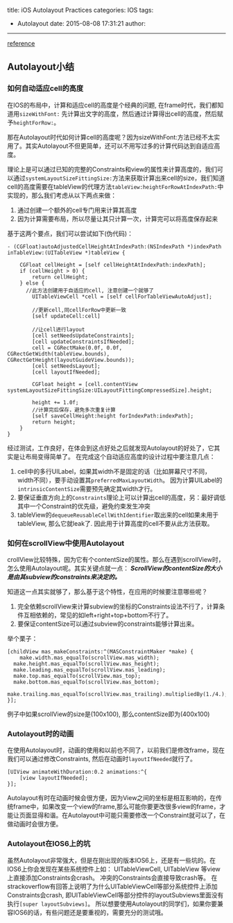 title: iOS Autolayout Practices
categories: IOS
tags:
  - Autolayout
date: 2015-08-08 17:31:21
author:
---
[reference](http://blog.cnbluebox.com/blog/2015/02/02/autolayout2/)

## Autolayout小结

###  如何自动适应cell的高度

在IOS的布局中，计算和适应cell的高度是个经典的问题, 在frame时代，我们都知道用`sizeWithFont:` 先计算出文字的高度，然后通过计算得出cell的高度，然后赋予`heightForRow:`。

那在Autolayout时代如何计算cell的高度呢？因为sizeWithFont:方法已经不太实用了。其实Autolayout不但更简单，还可以不用写过多的计算代码达到自适应高度。

理论上是可以通过已知的完整的Constraints和view的属性来计算高度的，我们可以通过`systemLayoutSizeFittingSize:`方法来获取计算出来cell的size，我们知道cell的高度需要在tableView的代理方法`tableView:heightForRowAtIndexPath:`中实现的，那么我们考虑从以下两点来做：

1. 通过创建一个额外的cell专门用来计算其高度
2. 因为计算需要布局，所以尽量让其只计算一次，计算完可以将高度保存起来

<!-- more -->

基于这两个要点，我们可以尝试如下(伪代码)：
```
- (CGFloat)autoAdjustedCellHeightAtIndexPath:(NSIndexPath *)indexPath inTableView:(UITableView *)tableView {

    CGFloat cellHeight = [self cellHeightAtIndexPath:indexPath];
    if (cellHeight > 0) {
        return cellHeight;
    } else {
      //此方法创建用于自适应的cell, 注意创建一个就够了
        UITableViewCell *cell = [self cellForTableViewAutoAdjust];

        //更新cell,同cellForRow中更新一致
        [self updateCell:cell]

        //让cell进行layout
        [cell setNeedsUpdateConstraints];
        [cell updateConstraintsIfNeeded];
        cell = CGRectMake(0.0f, 0.0f, CGRectGetWidth(tableView.bounds), CGRectGetHeight(layoutGuideView.bounds));
        [cell setNeedsLayout];
        [cell layoutIfNeeded];

        CGFloat height = [cell.contentView systemLayoutSizeFittingSize:UILayoutFittingCompressedSize].height;

        height += 1.0f;
        //计算完后保存，避免多次重复计算
        [self saveCellHeight:height forIndexPath:indexPath];
        return height;
    }
}
```
经过测试，工作良好，在体会到这点好处之后就发现Autolayout的好处了，它其实是让布局变得简单了。
在完成这个自动适应高度的设计过程中要注意几点：

1. cell中的多行UILabel，如果其width不是固定的话（比如屏幕尺寸不同，width不同），要手动设置其`preferredMaxLayoutWidth`。 因为计算UILabel的`intrinsicContentSize`需要预先确定其width才行。
2. 要保证垂直方向上的`Constraints`理论上可以计算出cell的高度，另：最好调低其中一个Constraint的优先级，避免约束发生冲突
3. tableView的`dequeueReusableCellWithIdentifier`取出来的cell如果未用于tableView, 那么它就leak了. 因此用于计算高度的cell不要从此方法获取。

### 如何在scrollView中使用Autolayout
crollView比较特殊，因为它有个contentSize的属性。那么在遇到scrollView时，怎么使用Autolayout呢。其实关键点就一点：
***ScrollView的contentSize的大小是由其subview的constraints来决定的。***

知道这一点其实就够了，那么基于这个特性，在应用的时候要注意哪些呢？

1. 完全依赖scrollView来计算subview的坐标的Constraints设法不行了，计算条件互相依赖的，常见的如left+right+top+bottom不行了。
2. 要保证contentSize可以通过subview的constraints能够计算出来。

举个栗子：
```
[childView mas_makeConstraints:^(MASConstraintMaker *make) {
    make.width.mas_equalTo(scrollView.mas_width);
  make.height.mas_equalTo(scrollView.mas_height);
  make.leading.mas_equalTo(scrollView.mas_leading);
  make.top.mas_equalTo(scrollView.mas_top);
  make.bottom.mas_equalTo(scrollView.mas_bottom);
  make.trailing.mas_equalTo(scrollView.mas_trailing).multipliedBy(1./4.);
}];
```

例子中如果scrollView的size是(100x100), 那么contentSize即为(400x100)

### Autolayout时的动画
在使用Autolayout时，动画的使用和以前也不同了，以前我们是修改frame，现在我们可以通过修改Constraints, 然后在动画时`layoutIfNeeded`就行了。

```
[UIView animateWithDuration:0.2 animations:^{
    [view layoutIfNeeded];
}];
```
Autolayout有时在动画时候会很方便，因为View之间的坐标是相互影响的，在传统frame中，如果改变一个view的frame,那么可能你要更改很多view的frame，才能让页面显得和谐。在Autolayout中可能只需要修改一个Constraint就可以了，在做动画时会很方便。

### Autolayout在IOS6上的坑
虽然Autolayout非常强大，但是在刚出现的版本IOS6上，还是有一些坑的。在IOS6上你会发现在某些系统控件上如： UITableViewCell, UITableView 等view上直接添加Constraints会crash。 冲突的Constraints会直接导致crash等。
在strackoverflow有回答上说明了为什么UITableViewCell等部分系统控件上添加Constraints会crash, 即UITableViewCell等部分控件的layoutSubviews里面没有执行`[super layoutSubviews]`。
所以想要使用Autolayout的同学们，如果你要兼容IOS6的话，有些问题还是要重视的，需要充分的测试哦。






